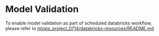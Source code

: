 # Model Validation
To enable model validation as part of scheduled databricks workflow, please refer to [mlops_project_0714/databricks-resources/README.md](../databricks-resources/README.md)